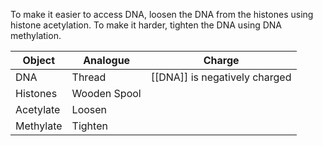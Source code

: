 To make it easier to access DNA, loosen the DNA from the histones using histone acetylation. To make it harder, tighten the DNA using DNA methylation.

|Object|Analogue|Charge|
|-----|----------|-----|
|DNA|Thread|[[DNA]] is negatively charged|
|Histones|Wooden Spool||
|Acetylate|Loosen||
|Methylate|Tighten||